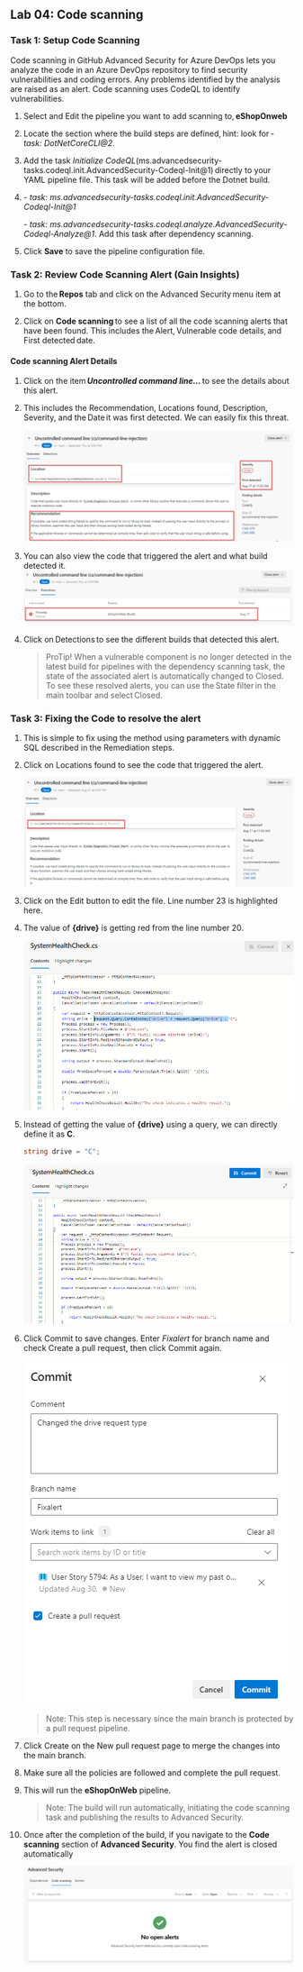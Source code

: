 ## Lab 04: Code scanning

### Task 1: Setup Code Scanning

Code scanning in GitHub Advanced Security for Azure DevOps lets you analyze the code in an Azure DevOps repository to find security vulnerabilities and coding errors. Any problems identified by the analysis are raised as an alert. Code scanning uses CodeQL to identify vulnerabilities.

1.	Select and Edit the pipeline you want to add scanning to, **eShopOnweb**

1.	Locate the section where the build steps are defined, hint: look for *- task: DotNetCoreCLI@2*.

1.	Add the task *Initialize CodeQL*(ms.advancedsecurity-tasks.codeql.init.AdvancedSecurity-Codeql-Init@1) directly to your YAML pipeline file. This task will be added before the Dotnet build.

1.	 *- task: ms.advancedsecurity-tasks.codeql.init.AdvancedSecurity-Codeql-Init@1*

     *- task: ms.advancedsecurity-tasks.codeql.analyze.AdvancedSecurity-Codeql-Analyze@1*. Add this task after dependency scanning.
 
1.	Click **Save** to save the pipeline configuration file.

### Task 2: Review Code Scanning Alert (Gain Insights)

1.	Go to the **Repos** tab and click on the Advanced Security menu item at the bottom.

1.	Click on **Code scanning** to see a list of all the code scanning alerts that have been found. This includes the Alert, Vulnerable code details, and First detected date.

#### Code scanning Alert Details

1.	Click on the item ***Uncontrolled command line...*** to see the details about this alert.

2.	This includes the Recommendation, Locations found,  Description, Severity, and the Date it was first detected. We can easily fix this threat. 

    ![code_alert_detected](media/Code_Alert_detected.png)

3.	You can also view the code that triggered the alert and what build detected it.
    ![where_detected](media/Where_CodeAlert_detected.png)

4.	Click on Detections to see the different builds that detected this alert.


    > ProTip!
    > When a vulnerable component is no longer detected in the latest build for pipelines with the dependency scanning task, the state of the associated alert is automatically changed to Closed. To see these resolved alerts, you can use the State filter in the main toolbar and select Closed.


### Task 3: Fixing the Code to resolve the alert
1.	This is simple to fix using the method using parameters with dynamic SQL described in the Remediation steps.

1.	Click on Locations found to see the code that triggered the alert.

    ![Image](media/Code_Alert_location.png)

1.	Click on the Edit button to edit the file. Line number 23 is highlighted here. 

1. The value of __{drive}__ is getting red from the line number 20.

    ![Image](media/Code_Alert_fix1.png)

1. Instead of getting the value of 
__{drive}__ using a query, we can directly define it as __C__.
    ```C#
    string drive = "C";
    ```

    ![Image](media/Code_Alert_fix2.png)

1. Click Commit to save changes. Enter *Fixalert* for branch name and check Create a pull request, then click Commit again.

    ![Image](media/Code_Alert_fix3.png)

    >Note: This step is necessary since the main branch is protected by a pull request pipeline.

1.	Click Create on the New pull request page to merge the changes into the main branch.

1. Make sure all the policies are followed and complete the pull request.

1.  This will run the **eShopOnWeb** pipeline.

    >Note: The build will run automatically, initiating the code scanning task and publishing the results to Advanced Security.

1. Once after the completion of the build, if you navigate to the __Code scanning__ section of __Advanced Security__. You find the alert is closed automatically

    ![Images](media/no_alert.png)
